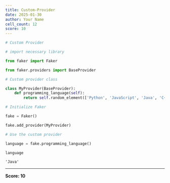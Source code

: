 ```yaml
---
title: Custom-Provider
date: 2025-01-30
author: Your Name
cell_count: 12
score: 10
---
```


```python
# Custom Provider
```


```python
# import necessary library
```


```python
from faker import Faker
```


```python
from faker.providers import BaseProvider
```


```python
# Custom provider class
```


```python
class MyProvider(BaseProvider):
    def programming_language(self):
        return self.random_element(['Python', 'JavaScript', 'Java', 'C++', 'Go'])

```


```python
# Initialize Faker
```


```python
fake = Faker()
```


```python
fake.add_provider(MyProvider)
```


```python
# Use the custom provider
```


```python
language = fake.programming_language()

```


```python
language
```




    'Java'




---
**Score: 10**
